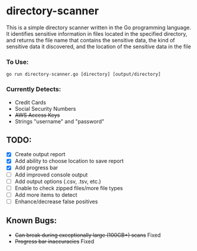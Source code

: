 # directory-scanner
This is a simple directory scanner written in the Go programming language. It identifies sensitive information in files located in the specified directory, and returns the file name that contains the sensitive data, the kind of sensitive data it discovered, and the location of the sensitive data in the file

### To Use:
`go run directory-scanner.go [directory] [output/directory]`

### Currently Detects:
- Credit Cards
- Social Security Numbers
- ~~AWS Access Keys~~
- Strings "username" and "password"

## TODO: 
- [x] Create output report
- [x] Add ability to choose location to save report
- [x] Add progress bar
- [ ] Add improved console output
- [ ] Add output options (.csv, .tsv, etc.)
- [ ] Enable to check zipped files/more file types
- [ ] Add more items to detect
- [ ] Enhance/decrease false positives

## Known Bugs:
- ~~Can break during exceptionally large (100GB+) scans~~ Fixed
- ~~Progress bar inaccuracies~~ Fixed